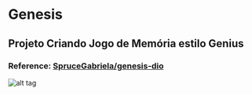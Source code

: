 # Genesis

## Projeto Criando Jogo de Memória estilo Genius

### Reference: [SpruceGabriela/genesis-dio](https://github.com/SpruceGabriela/genesis-dio)

![alt tag](https://hermes.digitalinnovation.one/assets/diome/logo.png)
